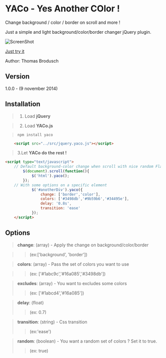 # YACo - Yes Another COlor !
Change background / color / border on scroll and more !

Just a simple and light background/color/border changer jQuery plugin.

![ScreenShot](http://rawgithub.com/tom4dev/YACo/gh-pages/logo.png)




[Just try it](http://tom4dev.github.io/YACo)


Author: Thomas Brodusch

Version
---------
1.0.0 - (9 november 2014)

Installation
-------------
> 1. Load **jQuery**
	
> 2. Load **YACo.js**

>``npm install yaco``

```html
	<script src="../src/jquery.yaco.js"></script>
```



> 3.Let **YACo do the rest !**
```html
<script type="text/javascript">
	// Default background-color change when scroll with nice random Flat colours !
		$(document).scroll(function(){
        	$('html').yaco();
        });
	// With some options on a specific element
			$('#anotherDiv').yaco({
				change: ['border','color'],
				colors: ['#3498db','#9b59b6','#34495e'],
				delay: '0.8s',
				transition: 'ease'
			});
	</script>
```


Options
-----------
> **change**: (array) - Apply the change on background/color/border 
			
>> (ex:['background', 'border'])
	
>**colors**: (array) - Pass the set of colors you want to use 
			
>>(ex: ['#1abc9c','#16a085','#3498db'])

>**excludes**: (array) - You want to excludes some colors
>>(ex: ['#1abcd4','#16a085'])

>**delay**: (float) 
>>(ex: 0.7)

>**transition**: (string) - Css transition 
>> (ex:'ease')

>**random**: (boolean) - You want a random set of colors ? Set it to true.
>>(ex: true)


	